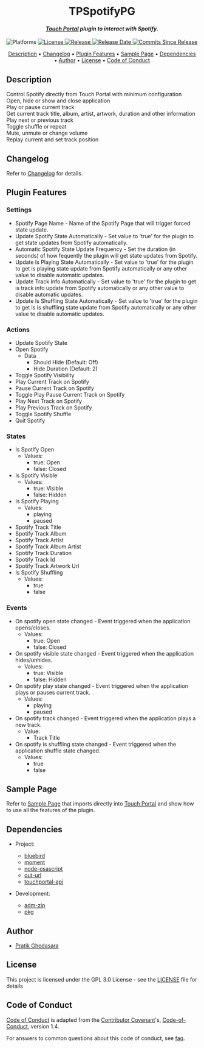 <h1 align="center">
  <br>
  TPSpotifyPG
  <br>
</h1>

<h4 align="center"><i><a href="https://www.touch-portal.com" target="_blank">Touch Portal</a> plugin to interact with Spotify.</i></h4>

<p align="center">
  <a>
    <img src="https://img.shields.io/badge/OS-macOS-blue?style=for-the-badge"
         alt="Platforms">
  </a>
  <a href="#license">
    <img src="https://img.shields.io/github/license/pratikghodasara/tp-spotify-pg?style=for-the-badge"
         alt="License">
  </a>
  <a href="https://github.com/pratikghodasara/tp-spotify-pg/releases">
    <img src="https://img.shields.io/github/v/release/pratikghodasara/tp-spotify-pg?include_prereleases&sort=semver&style=for-the-badge"
         alt="Release">
  </a>
  <a href="https://github.com/pratikghodasara/tp-spotify-pg/releases">
    <img src="https://img.shields.io/github/release-date-pre/pratikghodasara/tp-spotify-pg?style=for-the-badge"
         alt="Release Date">
  </a>
  <a href="https://github.com/pratikghodasara/tp-spotify-pg/commits/master/">
    <img src="https://img.shields.io/github/commits-since/pratikghodasara/tp-spotify-pg/latest?include_prereleases&style=for-the-badge&label=Commits%20Since%20Release"
         alt="Commits Since Release">
  </a>
</p>

<p align="center">
  <a href="#description">Description</a> •
  <a href="#changelog">Changelog</a> •
  <a href="#plugin-features">Plugin Features</a> •
  <a href="#sample-page">Sample Page</a> •
  <a href="#dependencies">Dependencies</a> •
  <a href="#author">Author</a> •
  <a href="#license">License</a> •
  <a href="#code-of-conduct">Code of Conduct</a>
</p>

## Description

Control Spotify directly from Touch Portal with minimum configuration<br>
Open, hide or show and close application<br>
Play or pause current track<br>
Get current track title, album, artist, artwork, duration and other information<br>
Play next or previous track<br>
Toggle shuffle or repeat<br>
Mute, unmute or change volume<br>
Replay current and set track position<br>

## Changelog

Refer to [Changelog](CHANGELOG.md) for details.

## Plugin Features

### Settings
 - Spotify Page Name - Name of the Spotify Page that will trigger forced state update.
 - Update Spotify State Automatically - Set value to 'true' for the plugin to get state updates from Spotify automatically.
 - Automatic Spotify State Update Frequency - Set the duration (in seconds) of how fequently the plugin will get state updates from Spotify.
 - Update Is Playing State Automatically - Set value to 'true' for the plugin to get is playing state update from Spotify automatically or any other value to disable automatic updates.
 - Update Track Info Automatically - Set value to 'true' for the plugin to get is track info update from Spotify automatically or any other value to disable automatic updates.
 - Update Is Shuffling State Automatically - Set value to 'true' for the plugin to get is is shuffling state update from Spotify automatically or any other value to disable automatic updates.

### Actions
  - Update Spotify State
  - Open Spotify
    - Data
      - Should Hide (Default: Off)
      - Hide Duration (Default: 2)
  - Toggle Spotify Visibility
  - Play Current Track on Spotify
  - Pause Current Track on Spotify
  - Toggle Play Pause Current Track on Spotify
  - Play Next Track on Spotify
  - Play Previous Track on Spotify
  - Toggle Spotify Shuffle
  - Quit Spotify

### States
  - Is Spotify Open
    - Values:
      - true: Open
      - false: Closed
  - Is Spotify Visible
    - Values:
      - true: Visible
      - false: Hidden
  - Is Spotify Playing
    - Values:
      - playing
      - paused
  - Spotify Track Title
  - Spotify Track Album
  - Spotify Track Artist
  - Spotify Track Album Artist
  - Spotify Track Duration
  - Spotify Track Id
  - Spotify Track Artwork Url
  - Is Spotify Shuffling
    - Values:
      - true
      - false

### Events
 - On spotify open state changed - Event triggered when the application opens/closes.
    - Values:
      - true: Open
      - false: Closed
 - On spotify visible state changed - Event triggered when the application hides/unhides.
    - Values:
      - true: Visible
      - false: Hidden
 - On spotify play state changed - Event triggered when the application plays or pauses current track.
    - Values:
      - playing
      - paused
 - On spotify track changed - Event triggered when the application plays a new track.
    - Value:
      - Track Title
 - On spotify is shuffling state changed - Event triggered when the application shuffle state changed.
    - Values:
      - true
      - false

## Sample Page

Refer to [Sample Page](resources/tpspotifyas.tpz2) that imports directly into [Touch Portal](https://www.touch-portal.com) and show how to use all the features of the plugin.

## Dependencies

- Project:
  - [bluebird](https://www.npmjs.com/package/bluebird)
  - [moment](https://www.npmjs.com/package/moment)
  - [node-osascript](https://www.npmjs.com/package/node-osascript)
  - [out-url](https://www.npmjs.com/package/out-url)
  - [touchportal-api](https://www.npmjs.com/package/touchportal-api)

- Development:
  - [adm-zip](https://www.npmjs.com/package/adm-zip)
  - [pkg](https://www.npmjs.com/package/pkg)

## Author

- [Pratik Ghodasara](https://github.com/pratikghodasara)

## License

This project is licensed under the GPL 3.0 License - see the [LICENSE](LICENSE) file for details

## Code of Conduct

[Code of Conduct](CODE_OF_CONDUCT.md) is adapted from the [Contributor Covenant](https://www.contributor-covenant.org)'s, [Code-of-Conduct](https://www.contributor-covenant.org/version/1/4/code-of-conduct.html), version 1.4.

For answers to common questions about this code of conduct, see [faq](https://www.contributor-covenant.org/faq).
